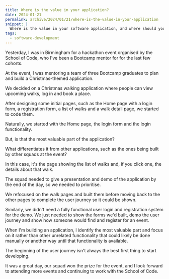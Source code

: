 ```yaml
---
title: Where is the value in your application?
date: 2024-01-21
permalink: archive/2024/01/21/where-is-the-value-in-your-application
snippet: |
  Where is the value in your software application, and where should you start when starting a new project?
tags:
  - software-development
---
```


Yesterday, I was in Birmingham for a hackathon event organised by the School of Code, who I've been a Bootcamp mentor for for the last few cohorts.

At the event, I was mentoring a team of three Bootcamp graduates to plan and build a Christmas-themed application.

We decided on a Christmas walking application where people can view upcoming walks, log in and book a place.

After designing some initial pages, such as the Home page with a login form, a registration form, a list of walks and a walk detail page, we started to code them.

Naturally, we started with the Home page, the login form and the login functionality.

But, is that the most valuable part of the application?

What differentiates it from other applications, such as the ones being built by other squads at the event?

In this case, it's the page showing the list of walks and, if you click one, the details about that walk.

The squad needed to give a presentation and demo of the application by the end of the day, so we needed to prioritise.

We refocused on the walk pages and built them before moving back to the other pages to complete the user journey so it could be shown.

Similarly, we didn't need a fully functional user login and registration system for the demo. We just needed to show the forms we'd built, demo the user journey and show how someone would find and register for an event.

When I'm building an application, I identify the most valuable part and focus on it rather than other unrelated functionality that could likely be done manually or another way until that functionality is available.

The beginning of the user journey isn't always the best first thing to start developing.

It was a great day, our squad won the prize for the event, and I look forward to attending more events and continuing to work with the School of Code.
